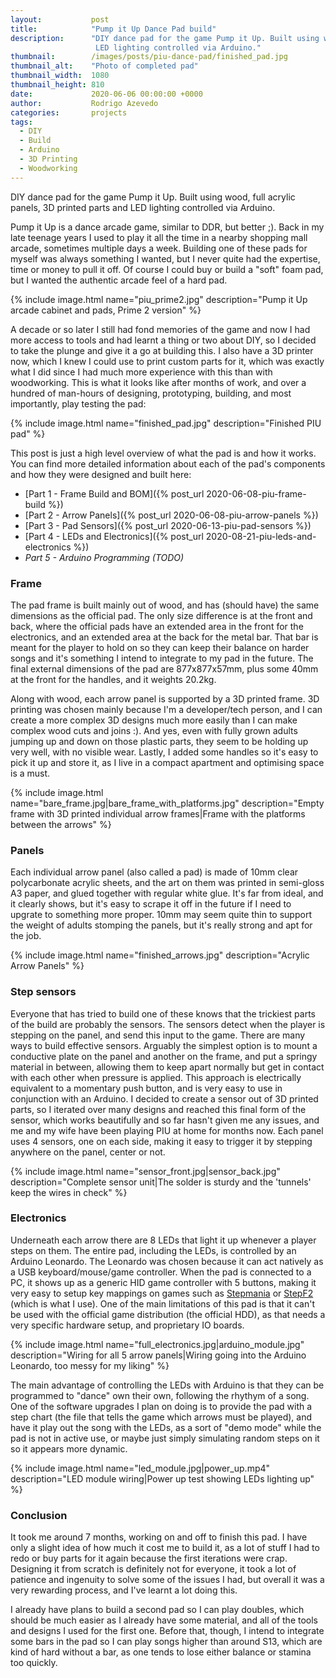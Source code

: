 ```yaml
---
layout:           post
title:            "Pump it Up Dance Pad build"
description:      "DIY dance pad for the game Pump it Up. Built using wood, full acrylic panels, 3D printed parts and
                   LED lighting controlled via Arduino."
thumbnail:        /images/posts/piu-dance-pad/finished_pad.jpg
thumbnail_alt:    "Photo of completed pad"
thumbnail_width:  1080
thumbnail_height: 810
date:             2020-06-06 00:00:00 +0000
author:           Rodrigo Azevedo
categories:       projects
tags:
  - DIY
  - Build
  - Arduino
  - 3D Printing
  - Woodworking
---
```


<p class="d-none">
  DIY dance pad for the game Pump it Up. Built using wood, full acrylic panels, 3D printed parts and LED lighting
  controlled via Arduino.
</p>

<!--more-->

Pump it Up is a dance arcade game, similar to DDR, but better ;). Back in my late teenage years I used to play it all
the time in a nearby shopping mall arcade, sometimes multiple days a week. Building one of these pads for myself was
always something I wanted, but I never quite had the expertise, time or money to pull it off. Of course I could buy or
build a "soft" foam pad, but I wanted the authentic arcade feel of a hard pad.

{% include image.html name="piu_prime2.jpg" description="Pump it Up arcade cabinet and pads, Prime 2 version" %}

A decade or so later I still had fond memories of the game and now I had more access to tools and had learnt a thing
or two about DIY, so I decided to take the plunge and give it a go at building this. I also have a 3D printer now,
which I knew I could use to print custom parts for it, which was exactly what I did since I had much more experience
with this than with woodworking. This is what it looks like after months of work, and over a hundred of man-hours of
designing, prototyping, building, and most importantly, play testing the pad:

{% include image.html name="finished_pad.jpg" description="Finished PIU pad" %}

This post is just a high level overview of what the pad is and how it works. You can find more detailed information
about each of the pad's components and how they were designed and built here:

* [Part 1 - Frame Build and BOM]({% post_url 2020-06-08-piu-frame-build %})
* [Part 2 - Arrow Panels]({% post_url 2020-06-08-piu-arrow-panels %})
* [Part 3 - Pad Sensors]({% post_url 2020-06-13-piu-pad-sensors %})
* [Part 4 - LEDs and Electronics]({% post_url 2020-08-21-piu-leds-and-electronics %})
* *Part 5 - Arduino Programming (TODO)*

### Frame

The pad frame is built mainly out of wood, and has (should have) the same dimensions as the official pad. The only size
difference is at the front and back, where the official pads have an extended area in the front for the electronics,
and an extended area at the back for the metal bar. That bar is meant for the player to hold on so they can keep their
balance on harder songs and it's something I intend to integrate to my pad in the future. The final external dimensions
of the pad are 877x877x57mm, plus some 40mm at the front for the handles, and it weights 20.2kg.

Along with wood, each arrow panel is supported by a 3D printed frame. 3D printing was chosen mainly because I'm a
developer/tech person, and I can create a more complex 3D designs much more easily than I can make complex wood cuts
and joins :). And yes, even with fully grown adults jumping up and down on those plastic parts, they seem to be
holding up very well, with no visible wear. Lastly, I added some handles so it's easy to pick it up and store it, as I
live in a compact apartment and optimising space is a must.

{% include
  image.html
  name="bare_frame.jpg|bare_frame_with_platforms.jpg"
  description="Empty frame with 3D printed individual arrow frames|Frame with the platforms between the arrows"
%}

### Panels

Each individual arrow panel (also called a pad) is made of 10mm clear polycarbonate acrylic sheets, and the art on
them was printed in semi-gloss A3 paper, and glued together with regular white glue. It's far from ideal, and it
clearly shows, but it's easy to scrape it off in the future if I need to upgrate to something more proper. 10mm may
seem quite thin to support the weight of adults stomping the panels, but it's really strong and apt for the job.

{% include image.html name="finished_arrows.jpg" description="Acrylic Arrow Panels" %}

### Step sensors

Everyone that has tried to build one of these knows that the trickiest parts of the build are probably the sensors. The
sensors detect when the player is stepping on the panel, and send this input to the game. There are many ways to build
effective sensors. Arguably the simplest option is to mount a conductive plate on the panel and another on the
frame, and put a springy material in between, allowing them to keep apart normally but get in contact with each other
when pressure is applied. This approach is electrically equivalent to a momentary push button, and is very easy to use
in conjunction with an Arduino. I decided to create a sensor out of 3D printed parts, so I iterated over many designs
and reached this final form of the sensor, which works beautifully and so far hasn't given me any issues, and me and
my wife have been playing PIU at home for months now. Each panel uses 4 sensors, one on each side, making it easy to
trigger it by stepping anywhere on the panel, center or not.

{% include
  image.html
  name="sensor_front.jpg|sensor_back.jpg"
  description="Complete sensor unit|The solder is sturdy and the 'tunnels' keep the wires in check"
%}

### Electronics

Underneath each arrow there are 8 LEDs that light it up whenever a player steps on them. The entire pad, including the
LEDs, is controlled by an Arduino Leonardo. The Leonardo was chosen because it can act natively as a USB
keyboard/mouse/game controller. When the pad is connected to a PC, it shows up as a generic HID game controller with 5
buttons, making it very easy to setup key mappings on games such as [Stepmania](https://www.stepmania.com/) or
[StepF2](http://stepf2.blogspot.com/) (which is what I use). One of the main limitations of this pad is that it can't
be used with the official game distribution (the official HDD), as that needs a very specific hardware setup, and
proprietary IO boards.

{% include
  image.html
  name="full_electronics.jpg|arduino_module.jpg"
  description="Wiring for all 5 arrow panels|Wiring going into the Arduino Leonardo, too messy for my liking"
%}

The main advantage of controlling the LEDs with Arduino is that they can be programmed to "dance" own their own,
following the rhythym of a song. One of the software upgrades I plan on doing is to provide the pad with a step chart
(the file that tells the game which arrows must be played), and have it play out the song with the LEDs, as a sort of
"demo mode" while the pad is not in active use, or maybe just simply simulating random steps on it so it appears more
dynamic.

{% include
  image.html
  name="led_module.jpg|power_up.mp4"
  description="LED module wiring|Power up test showing LEDs lighting up"
%}

### Conclusion

It took me around 7 months, working on and off to finish this pad. I have only a slight idea of how much it cost me to
build it, as a lot of stuff I had to redo or buy parts for it again because the first iterations were crap. Designing
it from scratch is definitely not for everyone, it took a lot of patience and ingenuity to solve some of the issues I
had, but overall it was a very rewarding process, and I've learnt a lot doing this.

I already have plans to build a second pad so I can play doubles, which should be much easier as I already have some
material, and all of the tools and designs I used for the first one. Before that, though, I intend to integrate some
bars in the pad so I can play songs higher than around S13, which are kind of hard without a bar, as one tends to lose
either balance or stamina too quickly.
